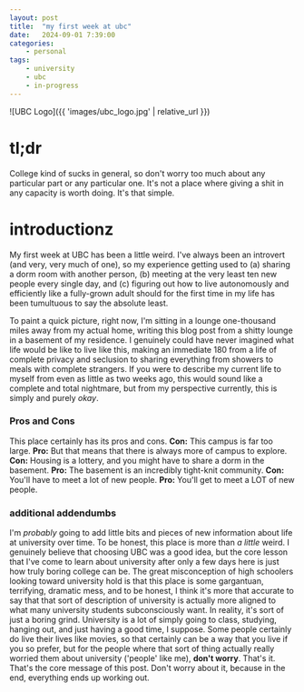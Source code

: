 ```yaml
---
layout: post
title:	"my first week at ubc"
date:	2024-09-01 7:39:00
categories:
    - personal
tags:
    - university
    - ubc
    - in-progress
---
```


![UBC Logo]({{ 'images/ubc_logo.jpg' | relative_url }})

# tl;dr

College kind of sucks in general, so don't worry too much about any particular part or any particular one. It's not a place where giving a shit in any capacity is worth doing. It's that simple.

# introductionz

My first week at UBC has been a little weird. I've always been an introvert (and very, very much of one), so my experience getting used to (a) sharing a dorm room with another person, (b) meeting at the very least ten new people every single day, and (c) figuring out how to live autonomously and efficiently like a fully-grown adult should for the first time in my life has been tumultuous to say the absolute least.

To paint a quick picture, right now, I'm sitting in a lounge one-thousand miles away from my actual home, writing this blog post from a shitty lounge in a basement of my residence. I genuinely could have never imagined what life would be like to live like this, making an immediate 180 from a life of complete privacy and seclusion to sharing everything from showers to meals with complete strangers. If you were to describe my current life to myself from even as little as two weeks ago, this would sound like a complete and total nightmare, but from my perspective currently, this is simply and purely *okay*.

### Pros and Cons

This place certainly has its pros and cons. **Con:** This campus is far too large. **Pro:** But that means that there is always more of campus to explore. **Con:** Housing is a lottery, and you might have to share a dorm in the basement. **Pro:** The basement is an incredibly tight-knit community. **Con:** You'll have to meet a lot of new people. **Pro:** You'll get to meet a LOT of new people.

### additional addendumbs

I'm *probably* going to add little bits and pieces of new information about life at university over time. To be honest, this place is more than *a little* weird. I genuinely believe that choosing UBC was a good idea, but the core lesson that I've come to learn about university after only a few days here is just how truly boring college can be. The great misconception of high schoolers looking toward university hold is that this place is some gargantuan, terrifying, dramatic mess, and to be honest, I think it's more that accurate to say that that sort of description of university is actually more aligned to what many university students subconsciously want. In reality, it's sort of just a boring grind. University is a lot of simply going to class, studying, hanging out, and just having a good time, I suppose. Some people certainly do live their lives like movies, so that certainly can be a way that you live if you so prefer, but for the people where that sort of thing actually really worried them about university ('people' like me), **don't worry**. That's it. That's the core message of this post. Don't worry about it, because in the end, everything ends up working out. 
